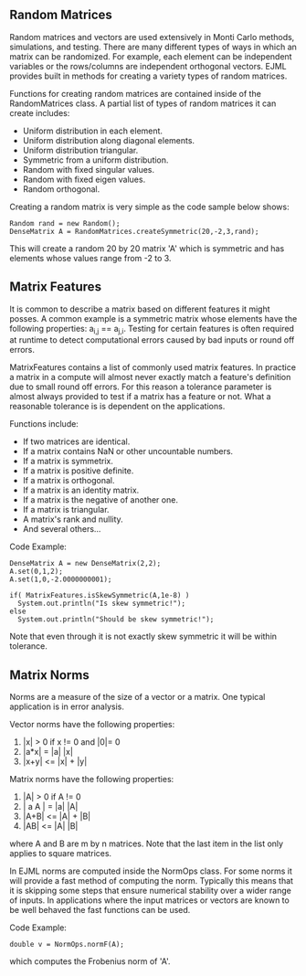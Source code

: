 ## Random Matrices ##

Random matrices and vectors are used extensively in Monti Carlo methods, simulations, and testing.  There are many different types of ways in which an matrix can be randomized.  For example, each element can be independent variables or the rows/columns are independent orthogonal vectors. EJML provides built in methods for creating a variety types of random matrices.

Functions for creating random matrices are contained inside of the RandomMatrices class.  A partial list of types of random matrices it can create includes:
  * Uniform distribution in each element.
  * Uniform distribution along diagonal elements.
  * Uniform distribution triangular.
  * Symmetric from a uniform distribution.
  * Random with fixed singular values.
  * Random with fixed eigen values.
  * Random orthogonal.

Creating a random matrix is very simple as the code sample below shows:
```
Random rand = new Random();
DenseMatrix A = RandomMatrices.createSymmetric(20,-2,3,rand);
```
This will create a random 20 by 20 matrix 'A' which is symmetric and has elements whose values range from -2 to 3.

## Matrix Features ##

It is common to describe a matrix based on different features it might posses.  A common example is a symmetric matrix whose elements have the following properties: a<sub>i,j</sub> == a<sub>j,i</sub>.  Testing for certain features is often required at runtime to detect computational errors caused by bad inputs or round off errors.

MatrixFeatures contains a list of commonly used matrix features.  In practice a matrix in a compute will almost never exactly match a feature's definition due to small round off errors.  For this reason a tolerance parameter is almost always provided to test if a matrix has a feature or not.  What a reasonable tolerance is is dependent on the applications.

Functions include:
  * If two matrices are identical.
  * If a matrix contains NaN or other uncountable numbers.
  * If a matrix is symmetrix.
  * If a matrix is positive definite.
  * If a matrix is orthogonal.
  * If a matrix is an identity matrix.
  * If a matrix is the negative of another one.
  * If a matrix is triangular.
  * A matrix's rank and nullity.
  * And several others...

Code Example:
```
DenseMatrix A = new DenseMatrix(2,2);
A.set(0,1,2);
A.set(1,0,-2.0000000001);

if( MatrixFeatures.isSkewSymmetric(A,1e-8) )
  System.out.println("Is skew symmetric!");
else
  System.out.println("Should be skew symmetric!");
```
Note that even through it is not exactly skew symmetric it will be within tolerance.

## Matrix Norms ##

Norms are a measure of the size of a vector or a matrix.  One typical application is in error analysis.

Vector norms have the following properties:

  1. |x| > 0 if x != 0 and |0|= 0
  1. |a\*x| = |a| |x|
  1. |x+y| <= |x| + |y|

Matrix norms have the following properties:

  1. |A| > 0 if A != 0
  1. | a A | = |a| |A|
  1. |A+B| <= |A| + |B|
  1. |AB| <= |A| |B|

where A and B are m by n matrices.  Note that the last item in the list only applies to square matrices.

In EJML norms are computed inside the NormOps class.  For some norms it will provide a fast method of computing the norm.  Typically this means that it is skipping some steps that ensure numerical stability over a wider range of inputs. In applications where the input matrices or vectors are known to be well behaved the fast functions can be used.

Code Example:
```
double v = NormOps.normF(A);
```
which computes the Frobenius norm of 'A'.